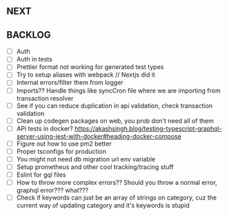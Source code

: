 ## NEXT

## BACKLOG

-   [ ] Auth
-   [ ] Auth in tests
-   [ ] Prettier format not working for generated test types
-   [ ] Try to setup aliases with webpack // Nextjs did it
-   [ ] Internal errors/filter them from logger
-   [ ] Imports?? Handle things like syncCron file where we are importing from transaction resolver
-   [ ] See if you can reduce duplication in api validation, check transaction validation
-   [ ] Clean up codegen packages on web, you prob don't need all of them
-   [ ] APi tests in docker?
        https://akashsingh.blog/testing-typescript-graphql-server-using-jest-with-docker#heading-docker-compose
-   [ ] Figure out how to use pm2 better
-   [ ] Proper tsconfigs for production
-   [ ] You might not need db migration url env variable
-   [ ] Setup prometheus and other cool tracking/tracing stuff
-   [ ] Eslint for gql files
-   [ ] How to throw more complex errors?? Should you throw a normal error, graphql error??? what???
-   [ ] Check if keywords can just be an array of strings on category, cuz the current way of updating category and it's keywords
        is stupid

